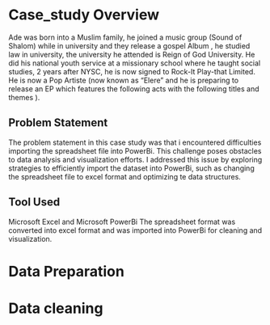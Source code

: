 # Case_study Overview
Ade was born into a Muslim family, he joined a music group (Sound of Shalom) while in university and they release a gospel Album , he studied law in university, the university he attended is Reign of God University. 
He did his national youth service at a missionary school where he taught social studies, 2 years after NYSC, he is now signed to Rock-It Play-that Limited. 
He is now a Pop Artiste (now known as “Elere” and he is preparing to release an EP which features the following acts with the following titles and themes ).

## Problem Statement
The problem statement in this case study was that i encountered difficulties importing the spreadsheet file into PowerBi. This challenge poses obstacles to data analysis and visualization efforts. I addressed this issue by exploring strategies to efficiently import the dataset into PowerBi, such as changing the spreadsheet file to excel format and optimizing te data structures.

## Tool Used
Microsoft Excel and Microsoft PowerBi
The spreadsheet format was converted into excel format and was imported into PowerBi for cleaning and visualization.

# Data Preparation
# Data cleaning

